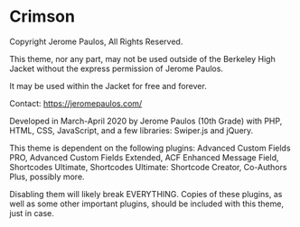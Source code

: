 # Crimson
Copyright Jerome Paulos, All Rights Reserved.

This theme, nor any part, may not be used outside of the Berkeley High Jacket without the express permission of Jerome Paulos.

It may be used within the Jacket for free and forever.

Contact: https://jeromepaulos.com/

Developed in March-April 2020 by Jerome Paulos (10th Grade) with
PHP, HTML, CSS, JavaScript, and a few libraries: Swiper.js and jQuery.

This theme is dependent on the following plugins: Advanced Custom Fields PRO, Advanced Custom Fields Extended, ACF Enhanced Message Field, Shortcodes Ultimate, Shortcodes Ultimate: Shortcode Creator, Co-Authors Plus, possibly more.

Disabling them will likely break EVERYTHING. Copies of these plugins, as well as some other important plugins, should be included with this theme, just in case.
